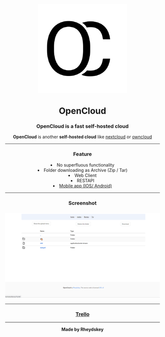 <div align="center">
        <img src="https://raw.githubusercontent.com/OpenCloud-rs/OpenCloud/dev/asset/OpenCloud.png">
        <h1>OpenCloud</h1>
        <h3><strong>OpenCloud</strong> is a fast self-hosted cloud </h3>
        <p>
            <strong>OpenCloud</strong> is another <strong>self-hosted cloud</strong> like <a href="https://github.com/nextcloud/server">nextcloud</a> or <a href="https://github.com/owncloud/core">owncloud</a>
        </p>
        <hr>
        <h3>Feature</h3>
        <li>
            No superfluous functionality
        </li>
		        <li>
           Folder downloading as Archive (Zip / Tar)
        </li>
		        <li>
            Web Client
        </li>
		        <li>
            RESTAPI 
        </li>
		<li>
            <a href="https://github.com/OpenCloud-rs/OpenCloud-Flutter">Mobile app (IOS/ Android)</a>
        </li>
        <hr>
        <h3>Screenshot<h3/>
        <img src="https://raw.githubusercontent.com/OpenCloud-rs/OpenCloud/restruct/asset/OpenCloud-UI.gif">
        <hr>
	<h3><a href="https://trello.com/b/Qk61NYI3/opencloud">Trello<a></h3>
        <hr>
	<p><strong>Made by Rheydskey<strong></p>
</div>
